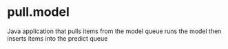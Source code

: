 pull.model
==========

Java application that pulls items from the model queue runs the model then inserts items into the predict queue
